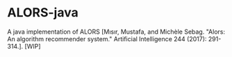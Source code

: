 # ALORS-java
A java implementation of ALORS [Mısır, Mustafa, and Michèle Sebag. "Alors: An algorithm recommender system." Artificial Intelligence 244 (2017): 291-314.]. [WIP]
